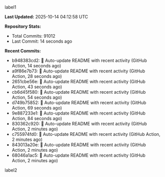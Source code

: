 
label1 
<!-- ACTIVITY_START -->
**Last Updated:** 2025-10-14 04:12:58 UTC

**Repository Stats:**
- Total Commits: 91012
- Last Commit: 14 seconds ago

**Recent Commits:**
- b948383cd2: 🤖 Auto-update README with recent activity (GitHub Action, 14 seconds ago)
- a9f86e7b73: 🤖 Auto-update README with recent activity (GitHub Action, 28 seconds ago)
- 2651cbe56e: 🤖 Auto-update README with recent activity (GitHub Action, 43 seconds ago)
- cb6d45f580: 🤖 Auto-update README with recent activity (GitHub Action, 54 seconds ago)
- d749b75852: 🤖 Auto-update README with recent activity (GitHub Action, 69 seconds ago)
- 9e887233e1: 🤖 Auto-update README with recent activity (GitHub Action, 84 seconds ago)
- 830362c920: 🤖 Auto-update README with recent activity (GitHub Action, 2 minutes ago)
- c755974fd0: 🤖 Auto-update README with recent activity (GitHub Action, 2 minutes ago)
- 843013a20e: 🤖 Auto-update README with recent activity (GitHub Action, 2 minutes ago)
- 68046a1ac5: 🤖 Auto-update README with recent activity (GitHub Action, 2 minutes ago)
<!-- ACTIVITY_END -->

label2
